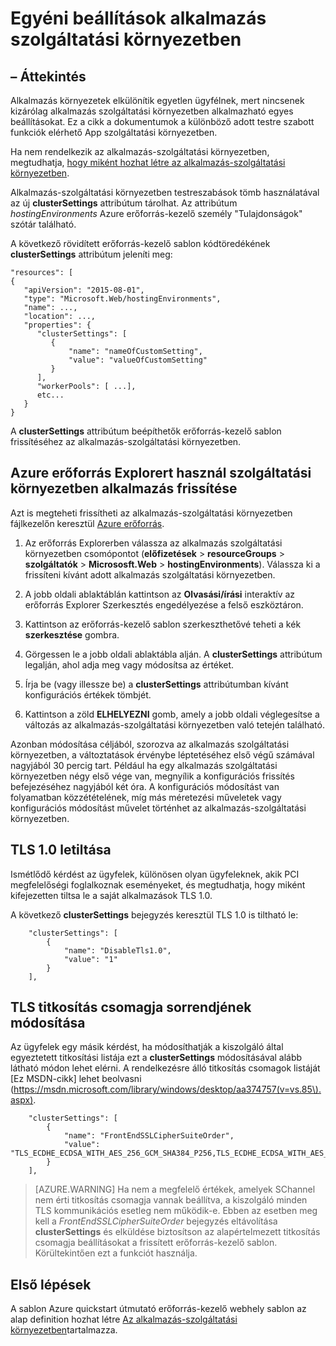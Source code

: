 <properties
    pageTitle="Egyéni beállításokat az alkalmazás-szolgáltatási környezetben"
    description="Egyéni beállítások alkalmazás szolgáltatási környezetben"
    services="app-service"
    documentationCenter=""
    authors="stefsch"
    manager="nirma"
    editor=""/>

<tags
    ms.service="app-service"
    ms.workload="na"
    ms.tgt_pltfrm="na"
    ms.devlang="na"
    ms.topic="article"
    ms.date="08/22/2016"
    ms.author="stefsch"/>

# <a name="custom-configuration-settings-for-app-service-environments"></a>Egyéni beállítások alkalmazás szolgáltatási környezetben

## <a name="overview"></a>– Áttekintés ##
Alkalmazás környezetek elkülönítik egyetlen ügyfélnek, mert nincsenek kizárólag alkalmazás szolgáltatási környezetben alkalmazható egyes beállításokat. Ez a cikk a dokumentumok a különböző adott testre szabott funkciók elérhető App szolgáltatási környezetben.

Ha nem rendelkezik az alkalmazás-szolgáltatási környezetben, megtudhatja, [hogy miként hozhat létre az alkalmazás-szolgáltatási környezetben](app-service-web-how-to-create-an-app-service-environment.md).

Alkalmazás-szolgáltatási környezetben testreszabások tömb használatával az új **clusterSettings** attribútum tárolhat. Az attribútum *hostingEnvironments* Azure erőforrás-kezelő személy "Tulajdonságok" szótár található.

A következő rövidített erőforrás-kezelő sablon kódtöredékének **clusterSettings** attribútum jeleníti meg:


    "resources": [
    {
       "apiVersion": "2015-08-01",
       "type": "Microsoft.Web/hostingEnvironments",
       "name": ...,
       "location": ...,
       "properties": {
          "clusterSettings": [
             {
                 "name": "nameOfCustomSetting",
                 "value": "valueOfCustomSetting"
             }
          ],
          "workerPools": [ ...],
          etc...
       }
    }

A **clusterSettings** attribútum beépíthetők erőforrás-kezelő sablon frissítéséhez az alkalmazás-szolgáltatási környezetben.

## <a name="use-azure-resource-explorer-to-update-an-app-service-environment"></a>Azure erőforrás Explorert használ szolgáltatási környezetben alkalmazás frissítése
Azt is megteheti frissítheti az alkalmazás-szolgáltatási környezetben fájlkezelőn keresztül [Azure erőforrás](https://resources.azure.com).  

1. Az erőforrás Explorerben válassza az alkalmazás szolgáltatási környezetben csomópontot (**előfizetések** > **resourceGroups** > **szolgáltatók** > **Micrososft.Web** > **hostingEnvironments**). Válassza ki a frissíteni kívánt adott alkalmazás szolgáltatási környezetben.

2. A jobb oldali ablaktáblán kattintson az **Olvasási/írási** interaktív az erőforrás Explorer Szerkesztés engedélyezése a felső eszköztáron.  

3. Kattintson az erőforrás-kezelő sablon szerkeszthetővé teheti a kék **szerkesztése** gombra.

4. Görgessen le a jobb oldali ablaktábla alján. A **clusterSettings** attribútum legalján, ahol adja meg vagy módosítsa az értéket.

5. Írja be (vagy illessze be) a **clusterSettings** attribútumban kívánt konfigurációs értékek tömbjét.  

6. Kattintson a zöld **ELHELYEZNI** gomb, amely a jobb oldali véglegesítse a változás az alkalmazás-szolgáltatási környezetben való tetején található.

Azonban módosítása céljából, szorozva az alkalmazás szolgáltatási környezetben, a változtatások érvénybe léptetéséhez első végű számával nagyjából 30 percig tart.
Például ha egy alkalmazás szolgáltatási környezetben négy első vége van, megnyílik a konfigurációs frissítés befejezéséhez nagyjából két óra. A konfigurációs módosítást van folyamatban közzétételének, míg más méretezési műveletek vagy konfigurációs módosítást művelet történhet az alkalmazás-szolgáltatási környezetben.

## <a name="disable-tls-10"></a>TLS 1.0 letiltása ##
Ismétlődő kérdést az ügyfelek, különösen olyan ügyfeleknek, akik PCI megfelelőségi foglalkoznak eseményeket, és megtudhatja, hogy miként kifejezetten tiltsa le a saját alkalmazások TLS 1.0.

A következő **clusterSettings** bejegyzés keresztül TLS 1.0 is tiltható le:

        "clusterSettings": [
            {
                "name": "DisableTls1.0",
                "value": "1"
            }
        ],

## <a name="change-tls-cipher-suite-order"></a>TLS titkosítás csomagja sorrendjének módosítása ##
Az ügyfelek egy másik kérdést, ha módosíthatják a kiszolgáló által egyeztetett titkosítási listája ezt a **clusterSettings** módosításával alább látható módon lehet elérni. A rendelkezésre álló titkosítás csomagok listáját [Ez MSDN-cikk] lehet beolvasni (https://msdn.microsoft.com/library/windows/desktop/aa374757(v=vs.85\).aspx).

        "clusterSettings": [
            {
                "name": "FrontEndSSLCipherSuiteOrder",
                "value": "TLS_ECDHE_ECDSA_WITH_AES_256_GCM_SHA384_P256,TLS_ECDHE_ECDSA_WITH_AES_128_GCM_SHA256_P256,TLS_ECDHE_RSA_WITH_AES_256_CBC_SHA384_P256,TLS_ECDHE_RSA_WITH_AES_128_CBC_SHA256_P256,TLS_ECDHE_RSA_WITH_AES_256_CBC_SHA_P256,TLS_ECDHE_RSA_WITH_AES_128_CBC_SHA_P256"
            }
        ],

> [AZURE.WARNING]  Ha nem a megfelelő értékek, amelyek SChannel nem érti titkosítás csomagja vannak beállítva, a kiszolgáló minden TLS kommunikációs esetleg nem működik-e. Ebben az esetben meg kell a *FrontEndSSLCipherSuiteOrder* bejegyzés eltávolítása **clusterSettings** és elküldése biztosítson az alapértelmezett titkosítás csomagja beállításokat a frissített erőforrás-kezelő sablon.  Körültekintően ezt a funkciót használja.

## <a name="get-started"></a>Első lépések
A sablon Azure quickstart útmutató erőforrás-kezelő webhely sablon az alap definition hozhat létre [Az alkalmazás-szolgáltatási környezetben](https://azure.microsoft.com/documentation/templates/201-web-app-ase-create/)tartalmazza.


<!-- LINKS -->

<!-- IMAGES -->
